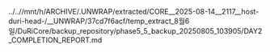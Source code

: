 ../..//mnt/h/ARCHIVE/.UNWRAP/extracted/CORE__2025-08-14__2117__host-duri-head-/__UNWRAP/37cd7f6acf/temp_extract_8월6일/DuRiCore/backup_repository/phase5_5_backup_20250805_103905/DAY2_COMPLETION_REPORT.md